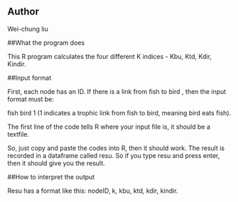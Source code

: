## Author

Wei-chung liu

##What the program does  

This R program calculates the four different K indices - Kbu, Ktd, Kdir, Kindir. 

##Input format

First, each node has an ID. If there is a link from fish to bird , then the input format must be:

fish	bird	1 (1 indicates a trophic link from fish to bird, meaning bird eats fish).

The first line of the code tells R where your input file is, it should be a textfile.
 
So, just copy and paste the codes into R, then it should work. The result is recorded in a dataframe called resu. So if you type resu and press enter, then it should give you the result.

##How to interpret the output 

Resu has a format like this: nodeID, k, kbu, ktd, kdir, kindir. 
